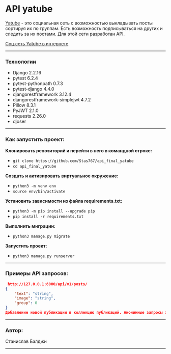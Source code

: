 # **API yatube**
[Yatube](https://github.com/Stas767/hw05_final) - это социальная сеть с возможностью выкладывать посты сортируя их по группам. Есть возможность подписываться на других и следить за их постами. Для этой сети разработан API.

[Соц.сеть Yatube в интернете](http://stanislavbaldzhy.pythonanywhere.com/)
___

### **Технологии**
- Django 2.2.16
- pytest 6.2.4
- pytest-pythonpath 0.7.3
- pytest-django 4.4.0
- djangorestframework 3.12.4
- djangorestframework-simplejwt 4.7.2
- Pillow 8.3.1
- PyJWT 2.1.0
- requests 2.26.0
- djoser
___

### **Как запустить проект:**
**Клонировать репозиторий и перейти в него в командной строке:**

* `git clone https://github.com/Stas767/api_final_yatube`
* `cd api_final_yatube`
  
**Cоздать и активировать виртуальное окружение:**
* `python3 -m venv env`
* `source env/bin/activate`
  
**Установить зависимости из файла requirements.txt:**

* `python3 -m pip install --upgrade pip`
* `pip install -r requirements.txt`
  
**Выполнить миграции:**

* `python3 manage.py migrate`
  
**Запустить проект:**
* `python3 manage.py runserver`
___
### **Примеры API запросов:**
```json
 http://127.0.0.1:8000/api/v1/posts/ 
{
    "text": "string",
    "image": "string",
    "group": 0
}
Добавление новой публикации в коллекцию публикаций. Анонимные запросы запрещены.
```
___
### **Автор:**
Станислав Балджи
___
